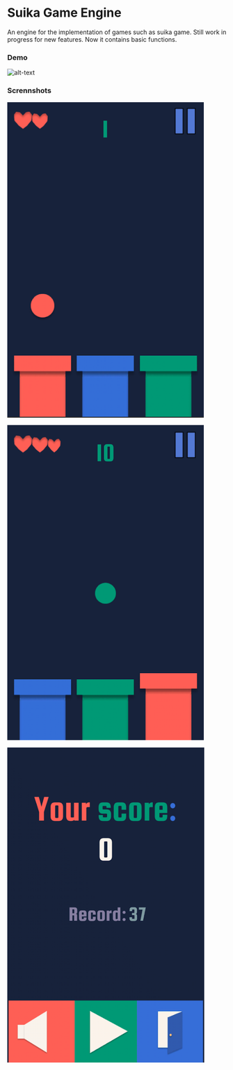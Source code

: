 # Suika Game Engine
An engine for the implementation of games such as suika game. Still work in progress for new features. 
Now it contains basic functions.

### Demo
![alt-text](img/gameplay.gif)

### Scrennshots

![Gameplay](https://github.com/Chobotov/TapSwap/blob/master/img/Game.png)

![Gameplay](https://github.com/Chobotov/TapSwap/blob/master/img/Game2.png)

![Pause](https://github.com/Chobotov/TapSwap/blob/master/img/Game3.png)
